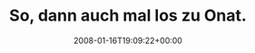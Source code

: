 ---
retweeted: false
source: <a href="http://twitter.com" rel="nofollow">Twitter Web Client</a>
entities:
  hashtags: []
  symbols: []
  user_mentions: []
  urls: []
display_text_range:
- '0'
- '71'
favorite_count: '0'
id_str: '606457792'
truncated: false
retweet_count: '0'
id: '606457792'
created_at: Wed Jan 16 19:09:22 +0000 2008
favorited: false
full_text: So, dann auch mal los zu Onat. [@sunrise2k5](https://twitter.com/sunrise2k5)
  hat hoffentlich bestellt. :)
lang: de
tags:
- pesos:twitter
date: '2008-01-16T19:09:22+00:00'
src: https://twitter.com/bascht/status/606457792
original_url: https://twitter.com/bascht/status/606457792
type: twitter_tweet
text: So, dann auch mal los zu Onat. [@sunrise2k5](https://twitter.com/sunrise2k5)
  hat hoffentlich bestellt. :)
title: 'So, dann auch mal los zu Onat. '

---